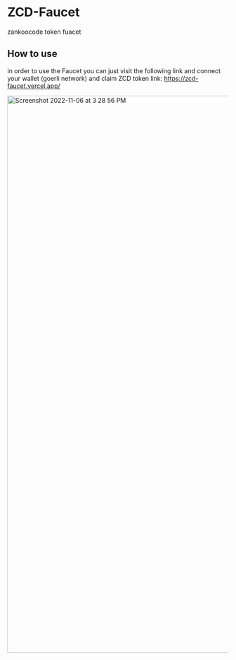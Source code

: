 # ZCD-Faucet
zankoocode token fuacet
## How to use 
in order to use the Faucet you can just visit the following link and connect your wallet (goerli network) and claim ZCD token
link: https://zcd-faucet.vercel.app/

<img width="1267" alt="Screenshot 2022-11-06 at 3 28 56 PM" src="https://user-images.githubusercontent.com/102598239/200169412-3a2d125d-35f8-41bb-b6eb-7a76ad4f9a86.png">
